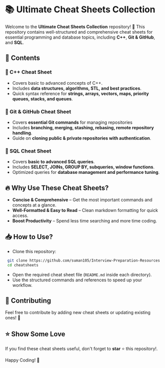 # 📚 Ultimate Cheat Sheets Collection

Welcome to the **Ultimate Cheat Sheets Collection** repository! 🚀 This repository contains well-structured and comprehensive cheat sheets for essential programming and database topics, including **C++**, **Git & GitHub**, and **SQL**.

## 📌 Contents
### 🔹 C++ Cheat Sheet
- Covers basic to advanced concepts of C++.
- Includes **data structures, algorithms, STL, and best practices**.
- Quick syntax reference for **strings, arrays, vectors, maps, priority queues, stacks, and queues**.

### 🔹 Git & GitHub Cheat Sheet
- Covers **essential Git commands** for managing repositories
- Includes **branching, merging, stashing, rebasing, remote repository handling**.
- Guide on **cloning public & private repositories with authentication**.

### 🔹 SQL Cheat Sheet
- Covers **basic to advanced SQL queries**.
- Includes **SELECT, JOINs, GROUP BY, subqueries, window functions**.
- Optimized queries for **database management and performance tuning**.

## 🔥 Why Use These Cheat Sheets?
- **Concise & Comprehensive** – Get the most important commands and concepts at a glance.
- **Well-Formatted & Easy to Read** – Clean markdown formatting for quick access.
- **Boost Productivity** – Spend less time searching and more time coding.

## 📥 How to Use?
- Clone this repository:
```sh
 git clone https://github.com/suman105/Interview-Preparation-Resources.git
 cd cheatsheets
```
- Open the required cheat sheet file (`README.md` inside each directory).
- Use the structured commands and references to speed up your workflow.

## 🤝 Contributing
Feel free to contribute by adding new cheat sheets or updating existing ones! 🚀

## ⭐ Show Some Love
If you find these cheat sheets useful, don't forget to **star** ⭐ this repository!.

Happy Coding! 🎯


